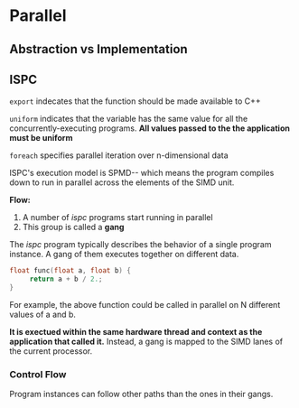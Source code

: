 # Parallel 

## Abstraction vs Implementation

## ISPC

`export` indecates that the function should be made available to C++

`uniform` indicates that the variable has the same value for all the concurrently-executing programs. **All values passed to the the application must be uniform**

`foreach` specifies parallel iteration over n-dimensional data

ISPC's execution model is SPMD-- which means the program compiles down to run in parallel across the elements of the SIMD unit. 

**Flow:**
1. A number of *ispc* programs start running in parallel
2. This group is called a **gang**

The *ispc* program typically describes the behavior of a single program instance. A gang of them executes together on different data.

```c
float func(float a, float b) {
     return a + b / 2.;
}
```
For example, the above function could be called in parallel on N different values of a and b. 

**It is exectued within the same hardware thread and context as the application that called it.** Instead, a gang is mapped to the SIMD lanes of the current processor.

### Control Flow 
Program instances can follow other paths than the ones in their gangs. 